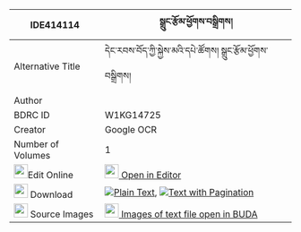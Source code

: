 |IDE414114|སྒྲུང་རྩོམ་ཕྱོགས་བསྒྲིགས། 
| --- | --- 
|Alternative Title |དེང་རབས་བོད་ཀྱི་སྐྱེས་མའི་དཔེ་ཚོགས། སྒྲུང་རྩོམ་ཕྱོགས་བསྒྲིགས།
|Author | 
|BDRC ID | W1KG14725
|Creator | Google OCR
|Number of Volumes| 1
|<img width="25" src="https://img.icons8.com/color/25/000000/edit-property.png">Edit Online| [<img width="25" src="https://avatars.githubusercontent.com/u/45091458?s=200&v=4"> Open in Editor](http://editor.openpecha.org/IDE414114)
|<img width="25" src="https://img.icons8.com/fluent/48/000000/download-2.png"/>  Download | [![](https://img.icons8.com/color/20/000000/txt.png)Plain Text](https://github.com/Openpecha/IDE414114/releases/download/v2/drung_tsom_chok_drik_plain_IDE414114.zip), [![](https://img.icons8.com/color/20/000000/txt.png)Text with Pagination](https://github.com/Openpecha/IDE414114/releases/download/v2/drung_tsom_chok_drik_pages_IDE414114.zip)
|<img width="25" src="https://img.icons8.com/plasticine/100/000000/pictures-folder.png"/>  Source Images | [<img width="25" src="https://library.bdrc.io/icons/BUDA-small.svg"> Images of text file open in BUDA](https://library.bdrc.io/show/bdr:W1KG14725)